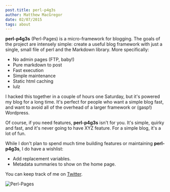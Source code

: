 ```yaml
---
post.title: perl-p4g3s
author: Matthew MacGregor
date: 02/07/2015
tags: about
---
```


**perl-p4g3s** (Perl-Pages) is a micro-framework for blogging. The goals of the project are
intensely simple: create a useful blog framework with just a single, small file  of perl and
the Markdown library. More specifically:

* No admin pages (FTP, baby!)
* Pure markdown to post
* Fast execution
* Simple maintenance
* Static html caching
* lulz

I hacked this together in a couple of hours one Saturday, but it's powered my blog for a
long time. It's perfect for people who want a simple blog fast, and want to avoid all of
the overhead of a larger framework or (gasp!) Wordpress.

Of course, if you need features, **perl-p4g3s** isn't for you. It's simple, quirky and fast,
and it's never going to have XYZ feature. For a simple blog, it's a lot of fun.

While I don't plan to spend much time building features or maintaining **perl-p4g3s**,
I do have a wishlist:

* Add replacement variables.
* Metadata summaries to show on the home page.

You can keep track of me on [Twitter](https://twitter.com/matsuzine).

![Perl-Pages]({{URL}}/site/img/camel.jpeg)
